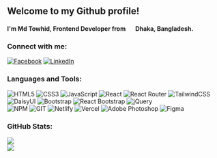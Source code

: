 ## Welcome to my Github profile!
<h4>I'm Md Towhid, Frontend Developer from <img src="https://flagcdn.com/16x12/bd.png" srcset="https://flagcdn.com/32x24/bd.png 2x, https://flagcdn.com/48x36/bd.png 3x" width="16" height="12"> <strong>Dhaka, Bangladesh.</strong></h4>

### Connect with me:
[![Facebook](https://img.shields.io/badge/Facebook-%231877F2.svg?logo=Facebook&logoColor=white)](https://www.facebook.com/towhid002k) 
[![LinkedIn](https://img.shields.io/badge/LinkedIn-%230077B5.svg?logo=linkedin&logoColor=white)](https://www.linkedin.com/in/md-towhid-islam-69997028b/) 
<!-- [![Twitter](https://img.shields.io/badge/Twitter-%231DA1F2.svg?logo=Twitter&logoColor=white)](https://twitter.com/shovonkumar0) -->

### Languages and Tools:
![HTML5](https://img.shields.io/badge/html5-%23E34F26.svg?style=for-the-badge&logo=html5&logoColor=white) 
![CSS3](https://img.shields.io/badge/css3-%231572B6.svg?style=for-the-badge&logo=css3&logoColor=white) 
![JavaScript](https://img.shields.io/badge/javascript-%23323330.svg?style=for-the-badge&logo=javascript&logoColor=%23F7DF1E) 
![React](https://img.shields.io/badge/react-%2320232a.svg?style=for-the-badge&logo=react&logoColor=%2361DAFB) 
![React Router](https://img.shields.io/badge/React_Router-CA4245?style=for-the-badge&logo=react-router&logoColor=white) 
![TailwindCSS](https://img.shields.io/badge/tailwindcss-%2338B2AC.svg?style=for-the-badge&logo=tailwind-css&logoColor=white) 
![DaisyUI](https://img.shields.io/badge/DaisyUI-%2342B883.svg?style=for-the-badge&logo=DaisyUI&logoColor=white)
![Bootstrap](https://img.shields.io/badge/bootstrap-%23563D7C.svg?style=for-the-badge&logo=bootstrap&logoColor=white) 
![React Bootstrap](https://img.shields.io/badge/React%20Bootstrap-%2361DAFB.svg?style=for-the-badge&logo=react&logoColor=white)
![jQuery](https://img.shields.io/badge/jquery-%230769AD.svg?style=for-the-badge&logo=jquery&logoColor=white)   
![NPM](https://img.shields.io/badge/NPM-%23CB3837.svg?style=for-the-badge&logo=npm&logoColor=white) 
![GIT](https://img.shields.io/badge/Git-fc6d26?style=for-the-badge&logo=git&logoColor=white) 
![Netlify](https://img.shields.io/badge/netlify-%23000000.svg?style=for-the-badge&logo=netlify&logoColor=#00C7B7) 
![Vercel](https://img.shields.io/badge/vercel-%23000000.svg?style=for-the-badge&logo=vercel&logoColor=white) 
![Adobe Photoshop](https://img.shields.io/badge/adobephotoshop-%2331A8FF.svg?style=for-the-badge&logo=adobephotoshop&logoColor=white) 
![Figma](https://img.shields.io/badge/figma-%23F24E1E.svg?style=for-the-badge&logo=figma&logoColor=white)

 ### GitHub Stats:
![](https://github-readme-streak-stats.herokuapp.com/?user=shovonkumar&theme=radical&hide_border=true) <br/>
![](https://github-readme-stats.vercel.app/api/top-langs/?username=shovonkumar&theme=radical&hide_border=true&include_all_commits=true&count_private=true&layout=compact) <br/>
 <!-- [![](https://visitcount.itsvg.in/api?id=shovonkumar&icon=1&color=11)](https://visitcount.itsvg.in) -->

